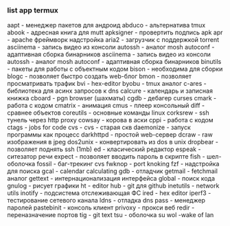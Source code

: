 ### list app termux

aapt - менеджер пакетов для андроид
abduco - альтернатива tmux
abook - адресная книга для mutt
apksigner - провертить подпись apk
apr - apache фреймворк надстройка
aria2 - загрузчик с поддержкой torrent
asciinema - запись видео из консоли
autossh - aналог mosh
autoconf - адаптивная сборка бинарников
asciinema - запись видео из консоли
autossh - aналог mosh
autoconf - адаптивная сборка бинарников
binutils - пакеты для работы с объектным кодом
bison - необходима для сборки
blogc - позволяет быстро создать web-блог
bmon - позволяет просматривать трафик
bvi - hex-editor
byobu - tmux аналог
с-ares - библиотека для асинх запросов к dns
calcure - календарь и записная книжка
сboard - pgn browser (шахматы)
cgdb - дебагер curses
cmark - работа с кодом
cmatrix - анимация 
cmus - плеер консольный
diff - сравнее объектов
coreutils - основные команды linux
corksrew - ssh тунель через http proxy
cowsay - корова в аски
cppi - работа с кодом
ctags - jobs for code
cvs - cvs - старая скв
daemonize - запуск программы как процесс
darkhttpd - простой web-сервер
dcraw - raw изображения в jpeg
dos2unix - конвертировать из dos в unix
dropbear - позволяет поднять ssh (1mb)
ed - класический редактор
espeak - ситезатор речи
expect - позволяет вводить пароль в скрипте
fish - шел-оболочка
fossil - баг-трекинг cvs
fwknop - port knoking
fzf - надстройка для поиска
gcal - calendar calculating
gdb - отладчик
getmail - fetchmail аналог
gettext - интернационализация интерфейса
global - поиск кода
gnulog - рисует графики
ht - editor
hub - git для github
inetutils - network utils
inotify - подсистема отслеживающая ФС
ired - hex editor
iperf3 - тестирование сетевого канала
ldns - отладка dns
pass - менеджер паролей
pastebinit - консоль клиент
privoxy - прокси веб
redir - переназначение портов
tig -  git text 
tsu - оболочка su
wol -wake of lan


